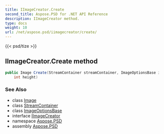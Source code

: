 ```yaml
---
title: IImageCreator.Create
second_title: Aspose.PSD for .NET API Reference
description: IImageCreator method. 
type: docs
weight: 10
url: /net/aspose.psd/iimagecreator/create/
---
```

{{< psd/tize >}}
## IImageCreator.Create method

```csharp
public Image Create(StreamContainer streamContainer, ImageOptionsBase imageOptions, int width, 
    int height)
```

### See Also

* class [Image](../../image/)
* class [StreamContainer](../../streamcontainer/)
* class [ImageOptionsBase](../../imageoptionsbase/)
* interface [IImageCreator](../)
* namespace [Aspose.PSD](../../iimagecreator/)
* assembly [Aspose.PSD](../../../)


